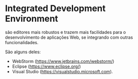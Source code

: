 # Integrated Development Environment
são editores mais robustos e trazem mais facilidades para o desenvolvimento de aplicações Web, se integrando com outras funcionalidades.

São alguns deles:
- WebStorm (https://www.jetbrains.com/webstorm/) 
- Eclipse (https://www.eclipse.org/) 
- Visual Studio (https://visualstudio.microsoft.com).
